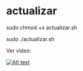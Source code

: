 # actualizar

sudo chmod +x actualizar.sh

sudo ./actualizar.sh

Ver vídeo:

[![Alt text](https://img.youtube.com/vi/ILCe06hhH_M/0.jpg)](https://www.youtube.com/watch?v=ILCe06hhH_M)

